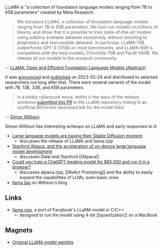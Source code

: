 LLaMA is "a collection of foundation language models ranging from 7B to 65B parameters" created by Meta Research. 

> We introduce LLaMA, a collection of foundation language models ranging from 7B to 65B parameters. We train our models on trillions of tokens, and show that it is possible to train state-of-the-art models using publicly available datasets exclusively, without resorting to proprietary and inaccessible datasets. In particular, LLaMA-13B outperforms GPT-3 (175B) on most benchmarks, and LLaMA-65B is competitive with the best models, Chinchilla-70B and PaLM-540B. We release all our models to the research community.

-- [LLaMA: Open and Efficient Foundation Language Models (Abstract)](https://research.facebook.com/publications/llama-open-and-efficient-foundation-language-models/)

It was [announced](https://ai.facebook.com/blog/large-language-model-llama-meta-ai/) and [published](https://research.facebook.com/publications/llama-open-and-efficient-foundation-language-models/) on 2023-02-24 and distributed to selected researchers not long after that.  There were several variants of the model with 7B, 13B, 33B, and 65B parameters.

> In a totally cyberpunk move, within a few days of the release, someone [submitted this PR](https://github.com/facebookresearch/llama/pull/73) to the LLaMA repository linking to an unofficial BitTorrent download link for the model files!

-- [Simon Willison](https://simonwillison.net/2023/Mar/11/llama/)

Simon Willison has interesting writeups on LLaMA and early responses to it:

- [Large language models are having their Stable Diffusion moment](https://simonwillison.net/2023/Mar/11/llama/)
	- discusses the release of LLaMA and llama.cpp
- [Stanford Alpaca, and the acceleration of on-device large language model development](https://simonwillison.net/2023/Mar/13/alpaca/)
	- discusses Dalai and Stanford [[Alpaca]]
- [Could you train a ChatGPT-beating model for $85,000 and run it in a browser?](https://simonwillison.net/2023/Mar/17/beat-chatgpt-in-a-browser/)
	- discusses alpaca.cpp, [[ReAct Prompting]] and the ability to easily expand the capabilities of LLMs, even basic ones
- [llama tag](https://simonwillison.net/tags/llama/) on Willison's blog

## Links

- [llama.cpp](https://github.com/ggerganov/llama.cpp), a port of Facebook's LLaMA model in C/C++
	- designed to run the model using 4-bit [[quantization]] on a MacBook

## Magnets

- [Original LLaMA model weights](magnet:?xt=urn:btih:ZXXDAUWYLRUXXBHUYEMS6Q5CE5WA3LVA&dn=LLaMA)